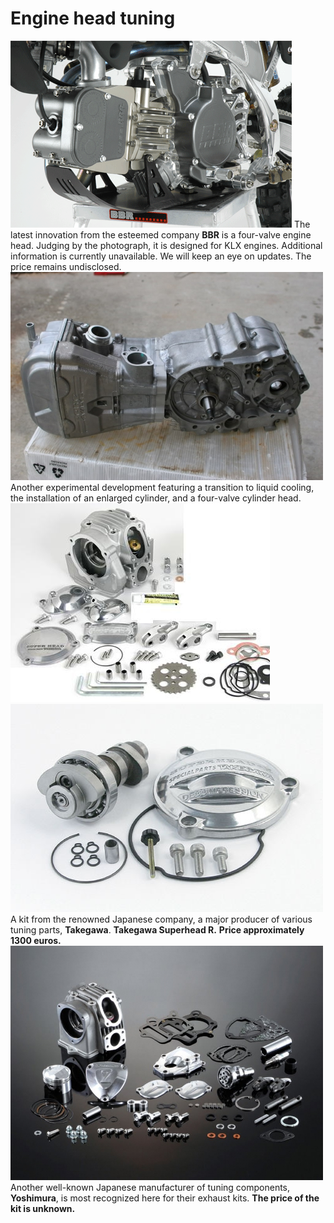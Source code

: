 # Engine head tuning

![BBR 4 valve pitbike](../../static/img/bc2a78.png "BBR 4 valve pitbike") The latest innovation from the esteemed company **BBR** is a four-valve engine head. Judging by the photograph, it is designed for KLX engines. Additional information is currently unavailable. We will keep an eye on updates. The price remains undisclosed. ![4 valve pitbike](../../static/img/efb134.jpg "4 valve pitbike") Another experimental development featuring a transition to liquid cooling, the installation of an enlarged cylinder, and a four-valve cylinder head. ![Takegawa Superhead R](../../static/img/f7ecd7.jpg "Takegawa Superhead R") ![Takegawa Superhead R](../../static/img/bd449b.jpg "Takegawa Superhead R") A kit from the renowned Japanese company, a major producer of various tuning parts, **Takegawa**. **Takegawa Superhead R.** **Price approximately 1300 euros.** ![Yoshimura pitbike](../../static/img/ec0965.jpg "Yoshimura pitbike") Another well-known Japanese manufacturer of tuning components, **Yoshimura**, is most recognized here for their exhaust kits. **The price of the kit is unknown.**